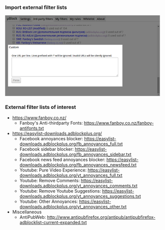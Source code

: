 ### Import external filter lists

![Custom filter lists](https://raw.githubusercontent.com/gorhill/uBlock/master/doc/img/3rd-party-filters-custom.png)

### External filter lists of interest

- <https://www.fanboy.co.nz/>
    - Fanboy's Anti-thirdparty Fonts: <https://www.fanboy.co.nz/fanboy-antifonts.txt>
- <https://easylist-downloads.adblockplus.org/>
    - Facebook annoyances blocker: <https://easylist-downloads.adblockplus.org/fb_annoyances_full.txt>
    - Facebook sidebar blocker: <https://easylist-downloads.adblockplus.org/fb_annoyances_sidebar.txt>
    - Facebook news feed annoyances blocker: <https://easylist-downloads.adblockplus.org/fb_annoyances_newsfeed.txt>
    - Youtube: Pure Video Experience: <https://easylist-downloads.adblockplus.org/yt_annoyances_full.txt>
    - Youtube: Remove Comments: <https://easylist-downloads.adblockplus.org/yt_annoyances_comments.txt>
    - Youtube: Remove Youtube Suggestions: <https://easylist-downloads.adblockplus.org/yt_annoyances_suggestions.txt>
    - Youtube: Other Annoyances: <https://easylist-downloads.adblockplus.org/yt_annoyances_other.txt>
- Miscellaneous
    - AntiPubWeb: <http://www.antipubfirefox.org/antipub/antipubfirefox-adblocklist-current-expanded.txt>
